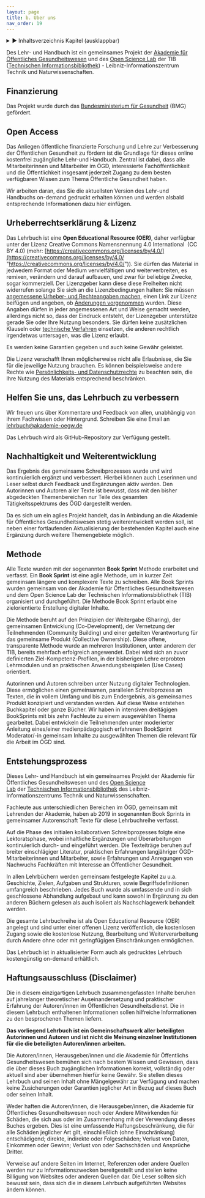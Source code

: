 ```yaml
---
layout: page
title: b. Über uns 
nav_order: 19
---
```

 
<details markdown="block"> 
  <summary> 
      &#9658; Inhaltsverzeichnis Kapitel (ausklappbar) 
  </summary>
 
1. TOC
{:toc}
 </details>
 
   <p></p>
 
 
Des Lehr- und Handbuch ist ein gemeinsames Projekt der [Akademie für
Öffentliches
Gesundheitswesen](https://www.akademie-oegw.de/startseite.html "https://www.akademie-oegw.de/startseite.html")
und des [Open Science
Lab](https://www.tib.eu/de/forschung-entwicklung/open-science) der TIB
([Technischen Informationsbibliothek](https://www.tib.eu/)) -
Leibniz-Informationszentrum Technik und Naturwissenschaften. 

## Finanzierung

Das Projekt wurde durch das [Bundesministerium für
Gesundheit](https://www.bundesgesundheitsministerium.de/ "Bundesministerium für Gesundheit")
(BMG) gefördert.

## Open Access

Das Anliegen öffentliche finanzierte Forschung und Lehre zur
Verbesserung der Öffentlichen Gesundheit zu fördern ist die Grundlage
für dieses online kostenfrei zugängliche Lehr-und Handbuch. Zentral ist
dabei, dass alle Mitarbeiterinnen und Mitarbeiter im ÖGD, interessierte
Fachöffentlichkeit und die Öffentlichkeit insgesamt jederzeit Zugang zu
dem besten verfügbaren Wissen zum Thema Öffentliche Gesundheit haben.

Wir arbeiten daran, das Sie die aktuellsten Version des Lehr-und
Handbuchs on-demand gedruckt erhalten können und werden alsbald
entsprechende Informationen dazu hier einfügen.

## Urheberrechtserklärung & Lizenz

Das Lehrbuch ist eine **Open Educational Resource (OER)**, daher
verfügbar unter der Lizenz Creative Commons Namensnennung 4.0
International  (CC BY 4.0) (mehr:
[https://creativecommons.org/licenses/by/4.0/](https://creativecommons.org/licenses/by/4.0/ "https://creativecommons.org/licenses/by/4.0/")).
Sie dürfen das Material in jedwedem Format oder Medium vervielfältigen
und weiterverbreiten, es remixen, verändern und darauf aufbauen, und
zwar für beliebige Zwecke, sogar kommerziell. Der Lizenzgeber kann diese
diese Freiheiten nicht widerrufen solange Sie sich an die
Lizenzbedingungen halten: Sie müssen [angemessene Urheber- und
Rechteangaben
machen](https://creativecommons.org/licenses/by-nc/4.0/deed.de), einen
Link zur Lizenz beifügen und angeben, ob [Änderungen
vorgenommen](https://creativecommons.org/licenses/by-nc/4.0/deed.de)
wurden. Diese Angaben dürfen in jeder angemessenen Art und Weise gemacht
werden, allerdings nicht so, dass der Eindruck entsteht, der Lizenzgeber
unterstütze gerade Sie oder Ihre Nutzung besonders. Sie dürfen keine
zusätzlichen Klauseln oder [technische
Verfahren](https://creativecommons.org/licenses/by-nc/4.0/deed.de)
einsetzen, die anderen rechtlich irgendetwas untersagen, was die Lizenz
erlaubt.

Es werden keine Garantien gegeben und auch keine Gewähr geleistet.

Die Lizenz verschafft Ihnen möglicherweise nicht alle Erlaubnisse, die
Sie für die jeweilige Nutzung brauchen. Es können beispielsweise andere
Rechte wie [Persönlichkeits- und
Datenschutzrechte](https://creativecommons.org/licenses/by-nc/4.0/deed.de)
zu beachten sein, die Ihre Nutzung des Materials entsprechend
beschränken.

## Helfen Sie uns, das Lehrbuch zu verbessern

Wir freuen uns über Kommentare und Feedback von allen, unabhängig von
ihrem Fachwissen oder Hintergrund. Schreiben Sie eine Email an
[lehrbuch@akademie-oegw.de](mailto:Tinnemann@akademie-oegw.de)

Das Lehrbuch wird als GitHub-Repository zur Verfügung gestellt. 

## Nachhaltigkeit und Weiterentwicklung

Das Ergebnis des gemeinsame Schreibprozesses wurde und wird
kontinuierlich ergänzt und verbessert. Hierbei können auch Leserinnen
und Leser selbst durch Feedback und Ergänzungen aktiv werden. Den
Autorinnen und Autoren aller Texte ist bewusst, dass mit den bisher
abgedeckten Themenbereichen nur Teile des gesamten Tätigkeitsspektrums
des ÖGD dargestellt werden.

Da es sich um ein agiles Projekt handelt, das in Anbindung an die
Akademie für Öffentliches Gesundheitswesen stetig weiterentwickelt
werden soll, ist neben einer fortlaufenden Aktualisierung der
bestehenden Kapitel auch eine Ergänzung durch weitere Themengebiete
möglich.

## Methode

Alle Texte wurden mit der sogenannten **Book Sprint** Methode erarbeitet
und verfasst. Ein **Book Sprint** ist eine agile Methode, um in kurzer
Zeit gemeinsam längere und komplexere Texte zu schreiben. Alle Book
Sprints wurden gemeinsam von der Akademie für Öffentliches
Gesundheitswesen und dem Open Science Lab der Technischen
Informationsbibliothek (TIB) organisiert und durchgeführt. Die Methode
Book Sprint erlaubt eine zielorientierte Erstellung digitaler Inhalte.

Die Methode beruht auf den Prinzipien der Weitergabe (Sharing), der
gemeinsamen Entwicklung (Co-Development), der Vernetzung der
Teilnehmenden (Community Building) und einer geteilten Verantwortung für
das gemeinsame Produkt (Collective Ownership). Diese offene,
transparente Methode wurde an mehreren Institutionen, unter anderem der
TIB, bereits mehrfach erfolgreich angewendet. Dabei wird sich an zuvor
definierten Ziel-Kompetenz-Profilen, in der bisherigen Lehre erprobten
Lehrmodulen und an praktischen Anwendungsbeispielen (Use Cases)
orientiert.

Autorinnen und Autoren schreiben unter Nutzung digitaler Technologien.
Diese ermöglichen einen gemeinsamen, parallelen Schreibprozess an
Texten, die in vollem Umfang und bis zum Endergebnis, als gemeinsames
Produkt konzipiert und verstanden werden. Auf diese Weise entstehen
Buchkapitel oder ganze Bücher. Wir haben in intensiven dreitägigen
BookSprints mit bis zehn Fachleute zu einem ausgewählten Thema
gearbeitet. Dabei entwickeln die Teilnehmenden unter moderierter
Anleitung eines/einer medienpädagogisch erfahrenen BookSprint
Moderator/-in gemeinsam Inhalte zu ausgewählten Themen die relevant für
die Arbeit im ÖGD sind.

## Entstehungsprozess

Dieses Lehr- und Handbuch ist ein gemeinsames Projekt der Akademie für
Öffentliches Gesundheitswesen und des [Open Science
Lab](https://www.tib.eu/de/forschung-entwicklung/open-science) der [Technischen
Informationsbibliothek](https://www.tib.eu/) des
Leibniz-Informationszentrums Technik und Naturwissenschaften.

Fachleute aus unterschiedlichen Bereichen im ÖGD, gemeinsam mit
Lehrenden der Akademie, haben ab 2019 in sogenannten Book Sprints in
gemeinsamer Autorenschaft Texte für diese Lehrbuchreihe verfasst.

Auf die Phase des initialen kollaborativen Schreibprozesses folgte eine
Lektoratsphase, wobei inhaltliche Ergänzungen und Überarbeitungen
kontinuierlich durch- und eingeführt werden. Die Texteiträge beruhen auf
breiter einschlägiger Literatur, praktischen Erfahrungen langjähriger
ÖGD-Mitarbeiterinnen und Mitarbeiter, sowie Erfahrungen und Anregungen
von Nachwuchs Fachkräften mit Interesse an Öffentlicher Gesundheit.

In allen Lehrbüchern werden gemeinsam festgelegte Kapitel zu u.a.
Geschichte, Zielen, Aufgaben und Strukturen, sowie Begriffsdefinitionen
umfangreich beschrieben. Jedes Buch wurde als umfassende und in sich
geschlossene Abhandlung aufgebaut und kann sowohl in Ergänzung zu den
anderen Büchern gelesen als auch isoliert als Nachschlagewerk behandelt
werden.

Die gesamte Lehrbuchreihe ist als Open Educational Resource (OER)
angelegt und sind unter einer offenen Lizenz veröffentlich, die
kostenlosen Zugang sowie die kostenlose Nutzung, Bearbeitung und
Weiterverarbeitung durch Andere ohne oder mit geringfügigen
Einschränkungen ermöglichen.

Das Lehrbuch ist in aktualisierter Form auch als gedrucktes Lehrbuch
kostengünstig on-demand erhältlich.

## Haftungsausschluss (Disclaimer)

Die in diesem einzigartigen Lehrbuch zusammengefassten Inhalte beruhen
auf jahrelanger theoretischer Auseinandersetzung und praktischer
Erfahrung der Autoren/innen im Öffentlichen Gesundheitsdienst. Die in
diesem Lehrbuch enthaltenen Informationen sollen hilfreiche
Informationen zu den besprochenen Themen liefern.

**Das vorliegend Lehrbuch ist ein Gemeinschaftswerk aller beteiligten
Autorinnen und Autoren und ist nicht die Meinung einzelner Institutionen
für die die beteiligten Autoren/innen arbeiten.**

Die Autoren/innen, Herausgeber/innen und die Akademie für Öffentlichs
Gesundheitswesen bemühen sich nach bestem Wissen und Gewissen, dass die
über dieses Buch zugänglichen Informationen korrekt, vollständig oder
aktuell sind aber übernehmen hierfür keine Gewähr. Sie stellen dieses
Lehrbuch und seinen Inhalt ohne Mängelgewähr zur Verfügung und machen
keine Zusicherungen oder Garantien jeglicher Art in Bezug auf dieses
Buch oder seinen Inhalt.

Weder haften die Autoren/innen, die Herausgeber/innen, die Akademie für
Öffentliches Gesundheitswesen noch oder Andere Mitwirkenden für
Schäden, die sich aus oder im Zusammenhang mit der Verwendung dieses
Buches ergeben. Dies ist eine umfassende Haftungsbeschränkung, die für
alle Schäden jeglicher Art gilt, einschließlich (ohne Einschränkung)
entschädigend; direkte, indirekte oder Folgeschäden; Verlust von Daten,
Einkommen oder Gewinn; Verlust von oder Sachschäden und Ansprüche
Dritter.

Verweise auf andere Seiten im Internet, Referenzen oder andere Quellen
werden nur zu Informationszwecken bereitgestellt und stellen keine
Billigung von Websites oder anderen Quellen dar. Die Leser sollten sich
bewusst sein, dass sich die in diesem Lehrbuch aufgeführten Websites
ändern können.

<div class="section fnlist" data-role="doc-footnotes">

</div>
